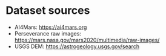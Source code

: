 # Dataset sources

- AI4Mars: https://ai4mars.org
- Perseverance raw images: https://mars.nasa.gov/mars2020/multimedia/raw-images/
- USGS DEM: https://astrogeology.usgs.gov/search
